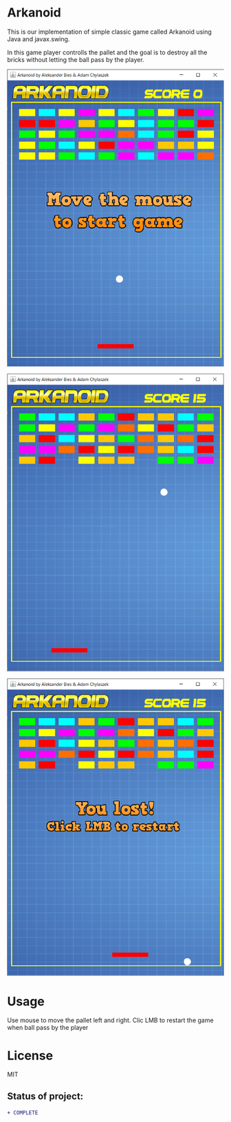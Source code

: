# Arkanoid

This is our implementation of simple classic game called Arkanoid using Java and javax.swing. 

In this game player controlls the pallet and the goal is to destroy all the bricks without letting the ball pass by the player.

![Start screen](https://github.com/aleksanderbies/Arkanoid/blob/master/images/screenshots/start.png?raw=true)

![Game screen](https://github.com/aleksanderbies/Arkanoid/blob/master/images/screenshots/game.png?raw=true)

![End screen](https://github.com/aleksanderbies/Arkanoid/blob/master/images/screenshots/end.png?raw=true)

# Usage
    
Use mouse to move the pallet left and right.
Clic LMB to restart the game when ball pass by the player

# License
MIT

## Status of project: 
```diff 
+ COMPLETE
```
